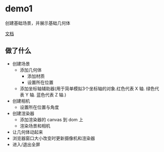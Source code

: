 # demo1

创建基础场景，并展示基础几何体

[文档](https://threejs.org/docs/index.html#manual/zh/introduction/Drawing-lines)

## 做了什么

- 创建场景
  - 添加几何体
    - 添加材质
    - 设置所在位置
  - 添加坐标轴辅助器(用于简单模拟3个坐标轴的对象.红色代表 X 轴. 绿色代表 Y 轴. 蓝色代表 Z 轴.)
- 创建相机
    - 设置所在位置与角度
- 创建渲染器
  - 添加渲染器的 canvas 到 dom 上
  - 渲染场景和相机
- 让几何体动起来
- 浏览器窗口大小改变时更新摄像机和渲染器
- 进入/退出全屏
